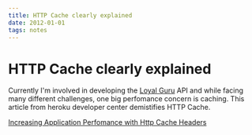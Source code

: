 ```yaml
---
title: HTTP Cache clearly explained
date: 2012-01-01
tags: notes
---
```


# HTTP Cache clearly explained

Currently I'm involved in developing the [Loyal Guru](https://local.guru) API and while facing many different challenges, one big perfomance concern is caching. This article from heroku developer center demistifies HTTP Cache.

[Increasing Application Perfomance with Http Cache Headers](https://devcenter.heroku.com/articles/increasing-application-performance-with-http-cache-headers)

